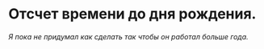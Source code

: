 # Отсчет времени до дня рождения.
###### Я пока не придумал как сделать так чтобы он работал больше годa.
